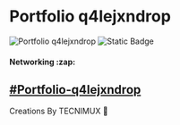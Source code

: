# Portfolio q4lejxndrop

![Portfolio q4lejxndrop](https://res.cloudinary.com/dhohqtegc/image/upload/f_auto,q_auto/iw2wg5glclnygshpdxhd)
![Static Badge](https://img.shields.io/badge/Version-3.3.0-yellow?style=for-the-badge)
<h4>Networking :zap:</h4>

## [#Portfolio-q4lejxndrop](https://github.com/q4lejxndrop/q4lejxndrop.github.io)

Creations By TECNIMUX 💜
